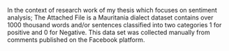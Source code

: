 In the context of research work of my thesis which focuses on sentiment analysis; The Attached File is a Mauritania dialect dataset contains over 1000 thousand words and/or sentences classified into two categories 1 for positive and 0 for Negative. This data set was collected manually from comments published on the Facebook platform.
